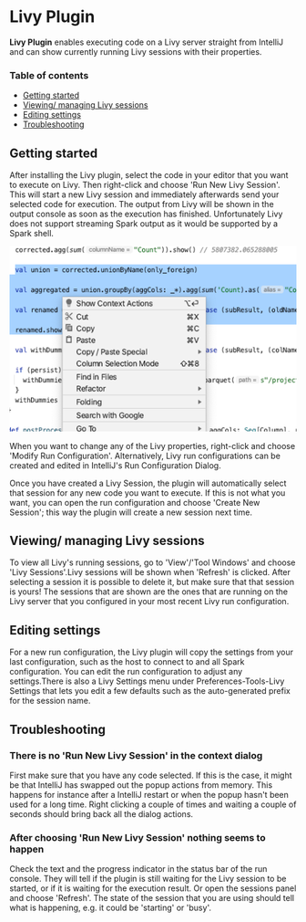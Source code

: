 # Livy Plugin

<!-- Plugin description -->
**Livy Plugin** enables executing code on a Livy server straight from IntelliJ and can show currently running Livy sessions 
with their properties.

<!-- Plugin description end -->

### Table of contents

- [Getting started](#getting-started)
- [Viewing/ managing Livy sessions](#viewing-managing-livy-sessions)
- [Editing settings](#editing-settings)
- [Troubleshooting](#troubleshooting)


## Getting started

After installing the Livy plugin, select the code in your editor that you want to execute on Livy. Then right-click 
and choose 'Run New Livy Session'. This will start a new Livy session and immediately afterwards send your selected
code for execution. The output from Livy will be shown in the output console as soon as the execution has finished.
Unfortunately Livy does not support streaming Spark output as it would be supported by a Spark shell.

![dropdown.png](dropdown.png)

When you want to change any of the Livy properties, right-click and choose 'Modify Run Configuration'.
Alternatively, Livy run configurations can be created and edited in IntelliJ's Run Configuration Dialog.

Once you have created a Livy Session, the plugin will automatically select that session for any new code you want to 
execute. If this is not what you want, you can open the run configuration and choose 'Create New Session'; 
this way the plugin will create a new session next time. 

## Viewing/ managing Livy sessions

To view all Livy's running sessions, go to 'View'/'Tool Windows' and choose 'Livy Sessions'.Livy sessions will be shown 
when 'Refresh' is clicked. After selecting a session it is possible to delete it, but make sure that that session is 
yours! The sessions that are shown are the ones that are running on the Livy server that you configured in your most 
recent Livy run configuration.

## Editing settings

For a new run configuration, the Livy plugin will copy the settings from your last configuration, such as the host to 
connect to and all Spark configuration. You can edit the run configuration to adjust any settings.There is also a 
Livy Settings menu under Preferences-Tools-Livy Settings that lets you edit a few defaults such as the auto-generated 
prefix for the session name.

## Troubleshooting

### There is no 'Run New Livy Session' in the context dialog

First make sure that you have any code selected. If this is the case, it might be that IntelliJ has swapped out the
popup actions from memory. This happens for instance after a IntelliJ restart or when the popup hasn't been used for a 
long time.
Right clicking a couple of times and waiting a couple of seconds should bring back all the dialog actions.

### After choosing 'Run New Livy Session' nothing seems to happen

Check the text and the progress indicator in the status bar of the run console. They will tell if the plugin is still
waiting for the Livy session to be started, or if it is waiting for the execution result.
Or open the sessions panel and choose 'Refresh'. The state of the session that you are using should tell
what is happening, e.g. it could be 'starting' or 'busy'.



